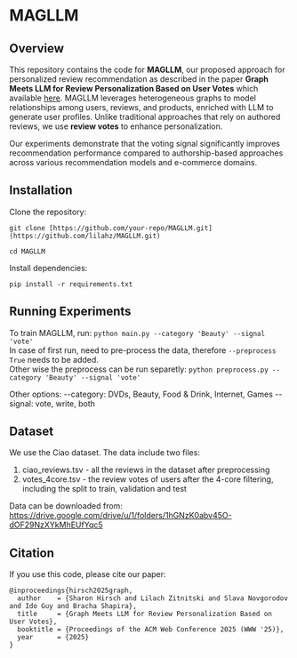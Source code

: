 # MAGLLM
## Overview
This repository contains the code for **MAGLLM**, our proposed approach for personalized review recommendation as described in the paper **Graph Meets LLM for Review Personalization Based on User Votes** which available [here]([https://dl.acm.org/doi/pdf/10.1145/3696410.3714691]). MAGLLM leverages heterogeneous graphs to model relationships among users, reviews, and products, enriched with LLM to generate user profiles. Unlike traditional approaches that rely on authored reviews, we use **review votes** to enhance personalization.

Our experiments demonstrate that the voting signal significantly improves recommendation performance compared to authorship-based approaches across various recommendation models and e-commerce domains.

## Installation
Clone the repository:

`git clone [https://github.com/your-repo/MAGLLM.git](https://github.com/lilahz/MAGLLM.git)`

`cd MAGLLM`

Install dependencies:

`pip install -r requirements.txt`

## Running Experiments
To train MAGLLM, run:
`python main.py --category 'Beauty' --signal 'vote'`  
In case of first run, need to pre-process the data, therefore `--preprocess True` needs to be added.  
Other wise the preprocess can be run separetly:
`python preprocess.py --category 'Beauty' --signal 'vote'`

Other options:
--category: DVDs, Beauty, Food & Drink, Internet, Games
--signal: vote, write, both

## Dataset
We use the Ciao dataset. The data include two files:
1. ciao_reviews.tsv - all the reviews in the dataset after preprocessing
2. votes_4core.tsv - the review votes of users after the 4-core filtering, including the split to train, validation and test

Data can be downloaded from: https://drive.google.com/drive/u/1/folders/1hGNzK0abv45O-dOF29NzXYkMhEUfYqc5 

## Citation
If you use this code, please cite our paper:

```
@inproceedings{hirsch2025graph,
  author    = {Sharon Hirsch and Lilach Zitnitski and Slava Novgorodov and Ido Guy and Bracha Shapira},
  title     = {Graph Meets LLM for Review Personalization Based on User Votes},
  booktitle = {Proceedings of the ACM Web Conference 2025 (WWW '25)},
  year      = {2025}
}
```
